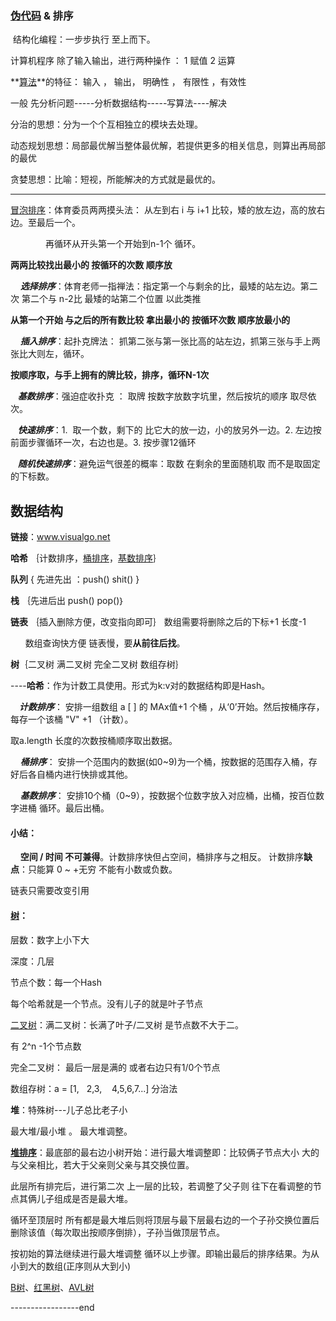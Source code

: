 ### [伪代码](https://zh.wikipedia.org/zh-hans/%E7%BB%93%E6%9E%84%E5%8C%96%E7%BC%96%E7%A8%8B) & 排序

​	结构化编程：一步步执行 至上而下。

计算机程序 除了输入输出，进行两种操作 ： 1 赋值 2 运算

**[算法](https://zh.wikipedia.org/zh-hans/%E7%AE%97%E6%B3%95)**的特征： 输入 ， 输出， 明确性 ， 有限性 ，有效性

一般 先分析问题-----分析数据结构-----写算法----解决



分治的思想：分为一个个互相独立的模块去处理。

动态规划思想：局部最优解当整体最优解，若提供更多的相关信息，则算出再局部的最优

贪婪思想：比喻：短视，所能解决的方式就是最优的。

---

[冒泡排序](http://bubkoo.com/2014/01/12/sort-algorithm/bubble-sort/)：体育委员两两摸头法： 从左到右 i 与 i+1 比较，矮的放左边，高的放右边。至最后一个。 

&emsp;&emsp;&emsp;&emsp;再循环从开头第一个开始到n-1个 循环。

**两两比较找出最小的 按循环的次数 顺序放**



&nbsp;&nbsp;&nbsp;&nbsp;***选择排序***：体育老师一指禅法：指定第一个与剩余的比，最矮的站左边。第二次 第二个与 n-2比 最矮的站第二个位置 以此类推

**从第一个开始 与之后的所有数比较 拿出最小的 按循环次数 顺序放最小的**



&nbsp;&nbsp;&nbsp;&nbsp;***插入排序***：起扑克牌法： 抓第二张与第一张比高的站左边，抓第三张与手上两张比大则左，循环。

**按顺序取，与手上拥有的牌比较，排序，循环N-1次**



&nbsp;&nbsp;&nbsp;***基数排序***：强迫症收扑克 ： 取牌 按数字放数字坑里，然后按坑的顺序 取尽依次。

&nbsp;&nbsp;&nbsp;***快速排序***：1. &nbsp;取一个数，剩下的 比它大的放一边，小的放另外一边。2.&nbsp;左边按前面步骤循环一次，右边也是。3. 按步骤12循环

&nbsp;&nbsp;&nbsp;***随机快速排序***：避免运气很差的概率：取数 在剩余的里面随机取 而不是取固定的下标数。



##  数据结构

**链接**：www.visualgo.net

**哈希** ｛计数排序，[桶排序](http://bubkoo.com/2014/01/15/sort-algorithm/bucket-sort/)，[基数排序](http://bubkoo.com/2014/01/15/sort-algorithm/radix-sort/)｝

**队列** { 先进先出 ：push() shit() }

**栈**    ｛先进后出 push() pop()｝

**链表** ｛插入删除方便，改变指向即可｝ 数组需要将删除之后的下标+1 长度-1  

&nbsp;&nbsp;&nbsp;&nbsp;&nbsp;&nbsp;数组查询快方便  链表慢，要**从前往后找**。

**树**｛二叉树 满二叉树 完全二叉树  数组存树｝



----**哈希**：作为计数工具使用。形式为k:v对的数据结构即是Hash。

&nbsp;***&nbsp;&nbsp;&nbsp;计数排序***：&nbsp;安排一组数组 a [ ] 的 MAx值+1 个桶 ，从‘0’开始。然后按桶序存，每存一个该桶 "V" +1 （计数）。

取a.length 长度的次数按桶顺序取出数据。

&nbsp;&nbsp;&nbsp;&nbsp;***桶排序***：&nbsp;安排一个范围内的数据(如0~9)为一个桶，按数据的范围存入桶，存好后各自桶内进行快排或其他。

&nbsp;&nbsp;&nbsp;&nbsp;***基数排序***：&nbsp;安排10个桶（0~9），按数据个位数字放入对应桶，出桶，按百位数字进桶 循环。最后出桶。



#### 小结：

&nbsp;&nbsp;&nbsp;&nbsp;**空间 / 时间  不可兼得**。计数排序快但占空间，桶排序与之相反。 计数排序**缺点**：只能算 0 ~ +无穷 不能有小数或负数。

链表只需要改变引用

#### [树](http://bubkoo.com/2014/01/14/sort-algorithm/heap-sort/)：

层数：数字上小下大

深度：几层

节点个数：每一个Hash

每个哈希就是一个节点。没有儿子的就是叶子节点

[二叉树](https://zh.wikipedia.org/wiki/%E4%BA%8C%E5%8F%89%E6%A0%91)：满二叉树：长满了叶子/二叉树 是节点数不大于二。

有 2^n -1个节点数

完全二叉树： 最后一层是满的 或者右边只有1/0个节点

数组存树：a = [1,&nbsp;&nbsp;&nbsp;2,3,&nbsp;&nbsp;&nbsp;&nbsp;4,5,6,7...]   分治法

**堆**：特殊树---儿子总比老子小

最大堆/最小堆 。 最大堆调整。

**[堆排序](https://www.cs.usfca.edu/~galles/visualization/HeapSort.html)**：最底部的最右边小树开始：进行最大堆调整即：比较俩子节点大小 大的与父亲相比，若大于父亲则父亲与其交换位置。

此层所有排完后，进行第二次 上一层的比较，若调整了父子则 往下在看调整的节点其俩儿子组成是否是最大堆。

循环至顶层时 所有都是最大堆后则将顶层与最下层最右边的一个子孙交换位置后删除该值（每次取出按顺序倒排），子孙当做顶层节点。

按初始的算法继续进行最大堆调整 循环以上步骤。即输出最后的排序结果。为从小到大的数组(正序则从大到小)

[B树](https://zh.wikipedia.org/wiki/B%E6%A0%91)、[红黑树](https://zh.wikipedia.org/wiki/%E7%BA%A2%E9%BB%91%E6%A0%91)、[AVL树](https://zh.wikipedia.org/wiki/AVL%E6%A0%91)

-----------------end



